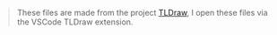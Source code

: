 > These files are made from the project [TLDraw](https://tldraw.dev/), I open these files via the VSCode TLDraw extension.